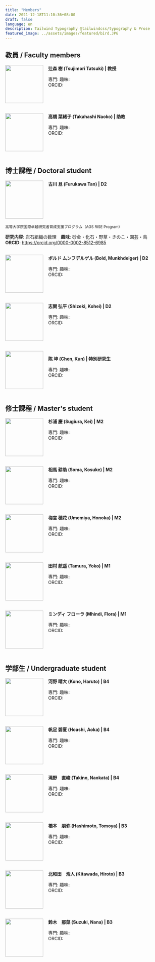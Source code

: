 ```yaml
---
title: "Members"
date: 2021-12-18T11:10:36+08:00
draft: false
language: en
description: Tailwind Typography @tailwindcss/typography & Prose
featured_image: ../assets/images/featured/bird.JPG
---
```

<!-- Markdown の上部などで <style> を書ける環境なら -->
<style>
.img-left {
  float: left;
  width: 120px;          /* 写真サイズ */
  margin: 0 1rem 1rem 0; /* 右と下に余白 */
}
.photo-box{
  /* ↓ これだけで内部の float が div の外へはみ出さない */
  overflow: hidden;        /* 親に BFC を作らせる */
  margin-bottom: 1rem;     /* ブロック間の余白 */
}

.thumb{
  float: left;
  width: 120px;
  margin: 0 1rem 1rem 0;   /* 右と下に余白 */
}
.boldsymbol {
   font-weight:bold 
}

</style>

## 教員 / Faculty members



<div class="photo-box">
<img src="/images/members/TatsukiTsujimori.jpg" class="thumb">
<span class = boldsymbol>辻森 樹 (Tsujimori Tatsuki) | 教授</span>

専門:
趣味:
<br>
ORCID:
</div>



<div class="photo-box">
<img src="/images/acon.jpg" class="thumb">
<span class = boldsymbol>高橋 菜緒子 (Takahashi Naoko) | 助教 </span>

専門:
趣味:
<br>
ORCID:
</div>


## 博士課程 / Doctoral student


<div class="photo-box">
<img src="/images/members/TanFurukawa.jpg" class="thumb">
<span class=boldsymbol>古川 旦 (Furukawa Tan) | D2 </span>
<br>
<small>高等大学院国際卓越研究者育成支援プログラム（AGS RISE Program）</small>

**研究内容**: 岩石組織の数理　**趣味**: 砂金・化石・野草・きのこ・園芸・鳥
<br>
**ORCID**: https://orcid.org/0000-0002-8512-6985
</div>



<div class="photo-box">
<img src="/images/acon.jpg" class="thumb">
<span class=boldsymbol>ボルド ムンフデルゲル (Bold, Munkhdelger) | D2</span>

専門:
趣味:
<br>
ORCID:
</div>


<div class="photo-box">
<img src="/images/acon.jpg" class="thumb">
<span class=boldsymbol>志関 弘平 (Shizeki, Kohei) |  D2</span>

専門:
趣味:
<br>
ORCID:
</div>


<div class="photo-box">
<img src="/images/acon.jpg" class="thumb">

<span class=boldsymbol>陈 坤 (Chen, Kun) | 特別研究生</span>

専門:
趣味:
<br>
ORCID:
</div>


## 修士課程 / Master's student 

<div class="photo-box">
<img src="/images/acon.jpg" class="thumb">
<span class=boldsymbol>杉浦 慶 (Sugiura, Kei) | M2</span>

専門:
趣味:
<br>
ORCID:
</div>
<div class="photo-box">
<img src="/images/acon.jpg" class="thumb">
<span class=boldsymbol>相馬 耕助 (Soma, Kosuke) | M2</span>

専門:
趣味:
<br>
ORCID:
</div>
<div class="photo-box">
<img src="/images/acon.jpg" class="thumb">
<span class=boldsymbol>梅宮 穂花 (Umemiya, Honoka) | M2</span>

専門:
趣味:
<br>
ORCID:
</div>
<div class="photo-box">
<img src="/images/acon.jpg" class="thumb">
<span class=boldsymbol>田村 航遥 (Tamura, Yoko) | M1</span>

専門:
趣味:
<br>
ORCID:
</div>

<div class="photo-box">
<img src="/images/acon.jpg" class="thumb">
<span class=boldsymbol>ミンディ フローラ (Mhindi, Flora) | M1</span>

専門:
趣味:
<br>
ORCID:
</div>

## 学部生 / Undergraduate student

<div class="photo-box">
<img src="/images/acon.jpg" class="thumb">
<span class=boldsymbol>河野 晴大 (Kono, Haruto) | B4</span>

専門:
趣味:
<br>
ORCID:
</div>

<div class="photo-box">
<img src="/images/acon.jpg" class="thumb">
<span class=boldsymbol>帆足 碧夏 (Hoashi, Aoka) | B4</span>

専門:
趣味:
<br>
ORCID:
</div>

<div class="photo-box">
<img src="/images/acon.jpg" class="thumb">
<span class=boldsymbol>滝野　直峻 (Takino, Naokata) | B4</span>

専門:
趣味:
<br>
ORCID:
</div>

<div class="photo-box">
<img src="/images/acon.jpg" class="thumb">
<span class=boldsymbol>橋本　朋弥 (Hashimoto, Tomoya) | B3</span>

専門:
趣味:
<br>
ORCID:
</div>

<div class="photo-box">
<img src="/images/acon.jpg" class="thumb">
<span class=boldsymbol>北和田　浩人 (Kitawada, Hiroto) | B3</span>

専門:
趣味:
<br>
ORCID:
</div>

<div class="photo-box">
<img src="/images/acon.jpg" class="thumb">
<span class=boldsymbol>鈴木　那菜 (Suzuki, Nana) | B3</span>

専門:
趣味:
<br>
ORCID:
</div>





